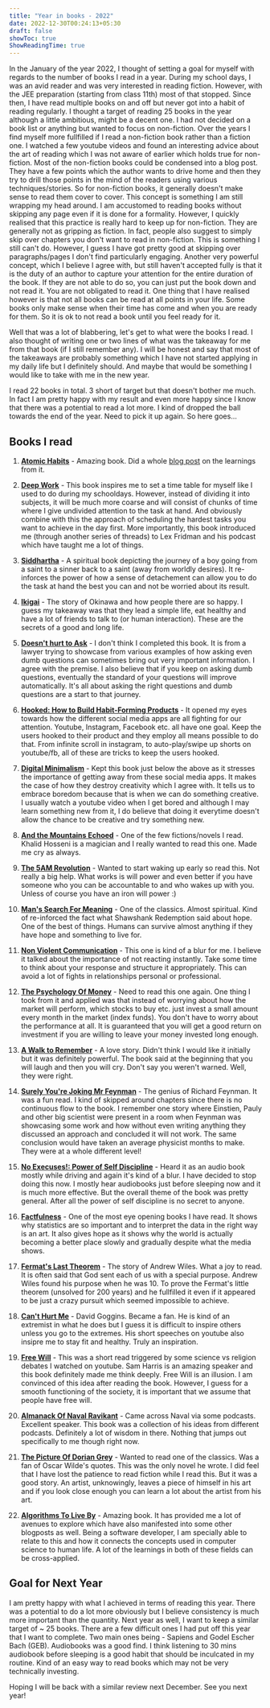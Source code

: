 ```yaml
---
title: "Year in books - 2022"
date: 2022-12-30T00:24:13+05:30
draft: false
showToc: true
ShowReadingTime: true
---
```


In the January of the year 2022, I thought of setting a goal for myself with regards to the number of books I read in a year. During my school days, I was an avid reader and was very interested in reading fiction. However, with the JEE preparation (starting from class 11th) most of that stopped. Since then, I have read multiple books on and off but never got into a habit of reading regularly. 
I thought a target of reading 25 books in the year although a little ambitious, might be a decent one. I had not decided on a book list or anything but wanted to focus on non-fiction. Over the years I find myself more fullfilled if I read a non-fiction book rather than a fiction one. 
I watched a few youtube videos and found an interesting advice about the art of reading which I was not aware of earlier which holds true for non-fiction. Most of the non-fiction books could be condensed into a blog post. They have a few points which the author wants to drive home and then they try to drill those points in the mind of the readers using various techniques/stories. So for non-fiction books, it generally doesn't make sense to read them cover to cover. 
This concept is something I am still wrapping my head around. I am accustomed to reading books without skipping any page even if it is done for a formality. However, I quickly realised that this practice is really hard to keep up for non-fiction. They are generally not as gripping as fiction. In fact, people also suggest to simply skip over chapters you don't want to read in non-fiction. This is something I still can't do. However, I guess I have got pretty good at skipping over paragraphs/pages I don't find particularly engaging.
Another very powerful concept, which I believe I agree with, but still haven't accepted fully is that it is the duty of an author to capture your attention for the entire duration of the book. If they are not able to do so, you can just put the book down and not read it. You are not obligated to read it. 
One thing that I have realised however is that not all books can be read at all points in your life. Some books only make sense when their time has come and when you are ready for them. So it is ok to not read a book until you feel ready for it. 

Well that was a lot of blabbering, let's get to what were the books I read. I also thought of writing one or two lines of what was the takeaway for me from that book (if I still remember any). I will be honest and say that most of the takeaways are probably something which I have not started applying in my daily life but I definitely should. And maybe that would be something I would like to take with me in the new year.

I read 22 books in total. 3 short of target but that doesn't bother me much. In fact I am pretty happy with my result and even more happy since I know that there was a potential to read a lot more. I kind of dropped the ball towards the end of the year. Need to pick it up again. So here goes...

## Books I read

1. **[Atomic Habits](https://www.amazon.in/Atomic-Habits-James-Clear/dp/1847941834)** - Amazing book. Did a whole [blog post](https://tanayjha.github.io/blog/atomic-habits/) on the learnings from it.

2. **[Deep Work](https://www.amazon.in/Deep-Work-Focused-Success-Distracted/dp/0349413681)** - This book inspires me to set a time table for myself like I used to do during my schooldays. However, instead of dividing it into subjects, it will be much more coarse and will consist of chunks of time where I give undivided attention to the task at hand. And obviously combine with this the approach of scheduling the hardest tasks you want to achieve in the day first. More importantly, this book introduced me (through another series of threads) to Lex Fridman and his podcast which have taught me a lot of things.

3. **[Siddhartha](https://www.amazon.in/Siddhartha-Hermann-Hesse/dp/817234368X/)** - A spiritual book depicting the journey of a boy going from a saint to a sinner back to a saint (away from worldly desires). It re-inforces the power of how a sense of detachement can allow you to do the task at hand the best you can and not be worried about its result.  

4. **[Ikigai](https://www.amazon.in/Ikigai-H%C3%A9ctor-Garc%C3%ADa/dp/178633089X)** - The story of Okinawa and how people there are so happy. I guess my takeaway was that they lead a simple life, eat healthy and have a lot of friends to talk to (or human interaction). These are the secrets of a good and long life.

5. **[Doesn't hurt to Ask](https://www.amazon.in/Doesnt-Hurt-Ask-Questions-Communicate/dp/0593138910)** - I don't think I completed this book. It is from a lawyer trying to showcase from various examples of how asking even dumb questions can sometimes bring out very important information. I agree with the premise. I also believe that if you keep on asking dumb questions, eventually the standard of your questions will improve automatically. It's all about asking the right questions and dumb questions are a start to that journey.

6. **[Hooked: How to Build Habit-Forming Products](https://www.amazon.in/Hooked-How-Build-Habit-Forming-Products/dp/0241184835)** - It opened my eyes towards how the different social media apps are all fighting for our attention. Youtube, Instagram, Facebook etc. all have one goal. Keep the users hooked to their product and they employ all means possible to do that. From infinite scroll in instagram, to auto-play/swipe up shorts on youtube/fb, all of these are tricks to keep the users hooked. 

7. **[Digital Minimalism](https://www.amazon.in/Digital-Minimalism-Choosing-Focused-Noisy/dp/0241453577)** - Kept this book just below the above as it stresses the importance of getting away from these social media apps. It makes the case of how they destroy creativity which I agree with. It tells us to embrace boredom because that is when we can do something creative. I usually watch a youtube video when I get bored and although I may learn something new from it, I do believe that doing it everytime doesn't allow the chance to be creative and try something new.

8. **[And the Mountains Echoed](https://www.amazon.in/Mountains-Echoed-Khaled-Hosseni/dp/9384898082/)** - One of the few fictions/novels I read. Khalid Hosseni is a magician and I really wanted to read this one. Made me cry as always.

9. **[The 5AM Revolution](https://www.amazon.in/M-Revolution-High-Achievers-Early/dp/8129147653/)** - Wanted to start waking up early so read this. Not really a big help. What works is will power and even better if you have someone who you can be accountable to and who wakes up with you. Unless of course you have an iron will power :)

10. **[Man's Search For Meaning](https://www.amazon.in/Mans-Search-Meaning-Viktor-Frankl/dp/1846041244)** - One of the classics. Almost spiritual. Kind of re-inforced the fact what Shawshank Redemption said about hope. One of the best of things. Humans can survive almost anything if they have hope and something to live for.

11. **[Non Violent Communication](https://www.amazon.in/Nonviolent-Communication/dp/9382400230)** - This one is kind of a blur for me. I believe it talked about the importance of not reacting instantly. Take some time to think about your response and structure it appropriately. This can avoid a lot of fights in relationships personal or professional.

12. **[The Psychology Of Money](https://www.amazon.in/PSYCHOLOGY-MONEY-DELUXE-Morgan-Housel/dp/9390166934)** - Need to read this one again. One thing I took from it and applied was that instead of worrying about how the market will perform, which stocks to buy etc. just invest a small amount every month in the market (index funds). You don't have to worry about the performance at all. It is guaranteed that you will get a good return on investment if you are willing to leave your money invested long enough.

13. **[A Walk to Remember](https://www.amazon.in/Walk-Remember-Nicholas-Sparks/dp/0751538949/)** - A love story. Didn't think I would like it initially but it was definitely powerful. The book said at the beginning that you will laugh and then you will cry. Don't say you weren't warned. Well, they were right. 

14. **[Surely You're Joking Mr Feynman](https://www.amazon.in/Feynman-surely-You%E2%80%B2re-joking-Adventures/dp/0393019217/)** - The genius of Richard Feynman. It was a fun read. I kind of skipped around chapters since there is no continuous flow to the book. I remember one story where Einstien, Pauly and other big scientist were present in a room when Feynman was showcasing some work and how without even writing anything they discussed an approach and concluded it will not work. The same conclusion would have taken an average physicist months to make. They were at a whole different level!

15. **[No Execuses!: Power of Self Discipline](https://www.amazon.in/No-Excuses-Self-Discipline-Brian-Tracy/dp/1593156324/)** - Heard it as an audio book mostly while driving and again it's kind of a blur. I have decided to stop doing this now. I mostly hear audiobooks just before sleeping now and it is much more effective. But the overall theme of the book was pretty general. After all the power of self discipline is no secret to anyone. 

16. **[Factfulness](https://www.amazon.in/Factfulness-Reasons-Wrong-Things-Better/dp/1473637465)** - One of the most eye opening books I have read. It shows why statistics are so important and to interpret the data in the right way is an art. It also gives hope as it shows why the world is actually becoming a better place slowly and gradually despite what the media shows.

17. **[Fermat's Last Theorem](https://www.amazon.in/Fermats-Last-Theorem-Simon-Singh/dp/1841157910)** - The story of Andrew Wiles. What a joy to read. It is often said that God sent each of us with a special purpose. Andrew Wiles found his purpose when he was 10. To prove the Fermat's little theorem (unsolved for 200 years) and he fullfilled it even if it appeared to be just a crazy pursuit which seemed impossible to achieve.

18. **[Can't Hurt Me](https://www.amazon.in/Cant-hurt-me-David-goggins/dp/B09JNN5CP6)** - David Goggins. Became a fan. He is kind of an extremist in what he does but I guess it is difficult to inspire others unless you go to the extremes. His short speeches on youtube also insipre me to stay fit and healthy. Truly an inspiration.

19. **[Free Will](https://www.amazon.in/Free-Will-Sam-Harris/dp/1451683405)** - This was a short read triggered by some science vs religion debates I watched on youtube. Sam Harris is an amazing speaker and this book definitely made me think deeply. Free Will is an illusion. I am convinced of this idea after reading the book. However, I guess for a smooth functioning of the society, it is important that we assume that people have free will.

20. **[Almanack Of Naval Ravikant](https://www.amazon.in/Almanack-Naval-Ravikant-Wealth-Happiness/dp/9354893899/)** - Came across Naval via some podcasts. Excellent speaker. This book was a collection of his ideas from different podcasts. Definitely a lot of wisdom in there. Nothing that jumps out specifically to me though right now.

21. **[The Picture Of Dorian Grey](https://www.amazon.in/Picture-Dorian-Gray-Oscar-Wilde/dp/8175993081)** - Wanted to read one of the classics. Was a fan of Oscar Wilde's quotes. This was the only novel he wrote. I did feel that I have lost the patience to read fiction while I read this. But it was a good story. An artist, unknowingly, leaves a piece of himself in his art and if you look close enough you can learn a lot about the artist from his art. 

22. **[Algorithms To Live By](https://www.amazon.in/Algorithms-Live-Computer-Science-Decisions/dp/0007547994)** - Amazing book. It has provided me a lot of avenues to explore which have also manifested into some other blogposts as well. Being a software developer, I am specially able to relate to this and how it connects the concepts used in computer science to human life. A lot of the learnings in both of these fields can be cross-applied.


## Goal for Next Year

I am pretty happy with what I achieved in terms of reading this year. There was a potential to do a lot more obviously but I believe consistency is much more important than the quantity. Next year as well, I want to keep a similar target of ~ 25 books. There are a few difficult ones I had put off this year that I want to complete. Two main ones being - Sapiens and Godel Escher Bach (GEB). 
Audiobooks was a good find. I think listening to 30 mins audiobook before sleeping is a good habit that should be inculcated in my routine. Kind of an easy way to read books which may not be very technically investing. 

Hoping I will be back with a similar review next December. See you next year!
